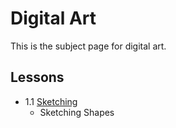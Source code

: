 # Digital Art
 This is the subject page for digital art.
 
## Lessons

 - 1.1 [Sketching](/wiki/digital-art/sketching.md)
    - Sketching Shapes
